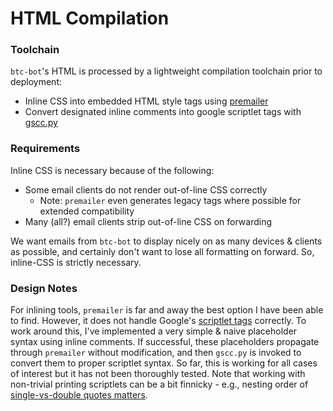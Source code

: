 # HTML Compilation

### Toolchain

`btc-bot`'s HTML is processed by a lightweight compilation toolchain prior to deployment:

  - Inline CSS into embedded HTML style tags using [premailer](https://github.com/peterbe/premailer)
  - Convert designated inline comments into google scriptlet tags with [gscc.py](../tools/gscc.py)

### Requirements

Inline CSS is necessary because of the following:

  - Some email clients do not render out-of-line CSS correctly
    - Note: `premailer` even generates legacy tags where possible for extended compatibility
  - Many (all?) email clients strip out-of-line CSS on forwarding

We want emails from `btc-bot` to display nicely on as many devices & clients as possible, and certainly don't want to lose all formatting on forward. So, inline-CSS is strictly necessary.

### Design Notes

For inlining tools, `premailer` is far and away the best option I have been able to find. However, it does not handle Google's [scriptlet tags](https://developers.google.com/apps-script/guides/html/templates) correctly. To work around this, I've implemented a very simple & naive placeholder syntax using inline comments. If successful, these placeholders propagate through `premailer` without modification, and then `gscc.py` is invoked to convert them to proper scriptlet syntax. So far, this is working for all cases of interest but it has not been thoroughly tested. Note that working with non-trivial printing scriptlets can be a bit finnicky - e.g., nesting order of [single-vs-double quotes matters](https://github.com/tjk213/btc-bot/commit/fcb335a411f18839bf1f0442a1c9c65707aa8c6b).
